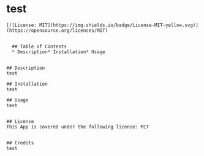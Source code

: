  # test
    [![License: MIT](https://img.shields.io/badge/License-MIT-yellow.svg)](https://opensource.org/licenses/MIT)

    
      ## Table of Contents
      * Description* Installation* Usage
      

    ## Description
    test

    ## Installation
    test

    ## Usage
    test
    
    
    ## License
    This App is covered under the following license: MIT
  

    ## Credits
    test
